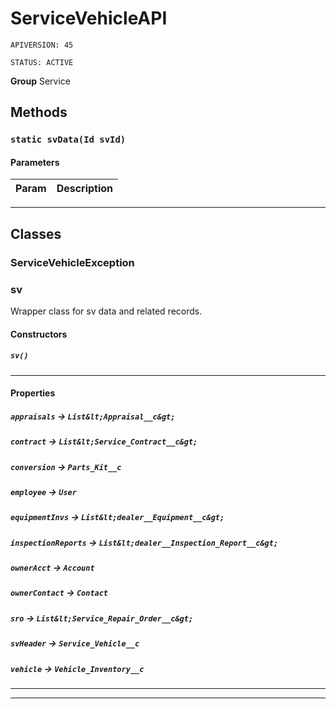 # ServiceVehicleAPI

`APIVERSION: 45`

`STATUS: ACTIVE`

**Group** Service

## Methods
### `static svData(Id svId)`
#### Parameters
|Param|Description|
|---|---|

---
## Classes
### ServiceVehicleException

### sv

Wrapper class for sv data and related records.

#### Constructors
##### `sv()`
---
#### Properties

##### `appraisals` → `List&lt;Appraisal__c&gt;`


##### `contract` → `List&lt;Service_Contract__c&gt;`


##### `conversion` → `Parts_Kit__c`


##### `employee` → `User`


##### `equipmentInvs` → `List&lt;dealer__Equipment__c&gt;`


##### `inspectionReports` → `List&lt;dealer__Inspection_Report__c&gt;`


##### `ownerAcct` → `Account`


##### `ownerContact` → `Contact`


##### `sro` → `List&lt;Service_Repair_Order__c&gt;`


##### `svHeader` → `Service_Vehicle__c`


##### `vehicle` → `Vehicle_Inventory__c`


---

---
